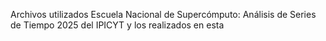 Archivos utilizados Escuela Nacional de Supercómputo: Análisis de Series de Tiempo 2025 del IPICYT y los realizados en esta

